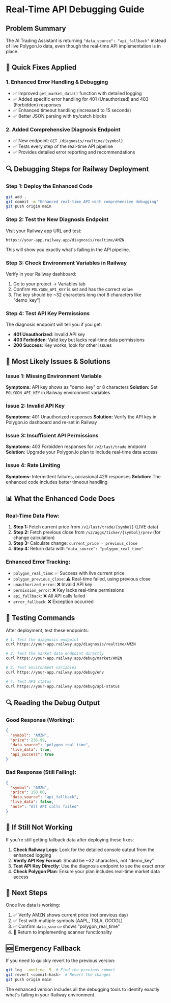 # Real-Time API Debugging Guide

## Problem Summary
The AI Trading Assistant is returning `"data_source": "api_fallback"` instead of live Polygon.io data, even though the real-time API implementation is in place.

## 🚀 Quick Fixes Applied

### 1. Enhanced Error Handling & Debugging
- ✅ Improved `get_market_data()` function with detailed logging
- ✅ Added specific error handling for 401 (Unauthorized) and 403 (Forbidden) responses
- ✅ Enhanced timeout handling (increased to 15 seconds)
- ✅ Better JSON parsing with try/catch blocks

### 2. Added Comprehensive Diagnosis Endpoint
- ✅ New endpoint: `GET /diagnosis/realtime/{symbol}`
- ✅ Tests every step of the real-time API pipeline
- ✅ Provides detailed error reporting and recommendations

## 🔍 Debugging Steps for Railway Deployment

### Step 1: Deploy the Enhanced Code
```bash
git add .
git commit -m "Enhanced real-time API with comprehensive debugging"
git push origin main
```

### Step 2: Test the New Diagnosis Endpoint
Visit your Railway app URL and test:
```
https://your-app.railway.app/diagnosis/realtime/AMZN
```

This will show you exactly what's failing in the API pipeline.

### Step 3: Check Environment Variables in Railway
Verify in your Railway dashboard:
1. Go to your project → Variables tab
2. Confirm `POLYGON_API_KEY` is set and has the correct value
3. The key should be ~32 characters long (not 8 characters like "demo_key")

### Step 4: Test API Key Permissions
The diagnosis endpoint will tell you if you get:
- **401 Unauthorized**: Invalid API key
- **403 Forbidden**: Valid key but lacks real-time data permissions
- **200 Success**: Key works, look for other issues

## 🔧 Most Likely Issues & Solutions

### Issue 1: Missing Environment Variable
**Symptoms:** API key shows as "demo_key" or 8 characters
**Solution:** Set `POLYGON_API_KEY` in Railway environment variables

### Issue 2: Invalid API Key  
**Symptoms:** 401 Unauthorized responses
**Solution:** Verify the API key in Polygon.io dashboard and re-set in Railway

### Issue 3: Insufficient API Permissions
**Symptoms:** 403 Forbidden responses for `/v2/last/trade` endpoint
**Solution:** Upgrade your Polygon.io plan to include real-time data access

### Issue 4: Rate Limiting
**Symptoms:** Intermittent failures, occasional 429 responses
**Solution:** The enhanced code includes better timeout handling

## 📊 What the Enhanced Code Does

### Real-Time Data Flow:
1. **Step 1:** Fetch current price from `/v2/last/trade/{symbol}` (LIVE data)
2. **Step 2:** Fetch previous close from `/v2/aggs/ticker/{symbol}/prev` (for change calculation)
3. **Step 3:** Calculate change: `current_price - previous_close`
4. **Step 4:** Return data with `"data_source": "polygon_real_time"`

### Enhanced Error Tracking:
- `polygon_real_time`: ✅ Success with live current price
- `polygon_previous_close`: ⚠️ Real-time failed, using previous close
- `unauthorized_error`: ❌ Invalid API key
- `permission_error`: ❌ Key lacks real-time permissions  
- `api_fallback`: ❌ All API calls failed
- `error_fallback`: ❌ Exception occurred

## 🎯 Testing Commands

After deployment, test these endpoints:

```bash
# 1. Test the diagnosis endpoint
curl https://your-app.railway.app/diagnosis/realtime/AMZN

# 2. Test the market data endpoint directly  
curl https://your-app.railway.app/debug/market/AMZN

# 3. Test environment variables
curl https://your-app.railway.app/debug/env

# 4. Test API status
curl https://your-app.railway.app/debug/api-status
```

## 🔍 Reading the Debug Output

### Good Response (Working):
```json
{
  "symbol": "AMZN", 
  "price": 236.99,
  "data_source": "polygon_real_time",
  "live_data": true,
  "api_success": true
}
```

### Bad Response (Still Failing):
```json
{
  "symbol": "AMZN",
  "price": 150.00,
  "data_source": "api_fallback", 
  "live_data": false,
  "note": "All API calls failed"
}
```

## 🚨 If Still Not Working

If you're still getting fallback data after deploying these fixes:

1. **Check Railway Logs**: Look for the detailed console output from the enhanced logging
2. **Verify API Key Format**: Should be ~32 characters, not "demo_key"
3. **Test API Key Directly**: Use the diagnosis endpoint to see the exact error
4. **Check Polygon Plan**: Ensure your plan includes real-time market data access

## 📝 Next Steps

Once live data is working:
1. ✅ Verify AMZN shows current price (not previous day)
2. ✅ Test with multiple symbols (AAPL, TSLA, GOOGL)
3. ✅ Confirm `data_source` shows "polygon_real_time"
4. 🔄 Return to implementing scanner functionality

## 🆘 Emergency Fallback

If you need to quickly revert to the previous version:
```bash
git log --oneline -5  # Find the previous commit
git revert <commit-hash>  # Revert the changes
git push origin main
```

The enhanced version includes all the debugging tools to identify exactly what's failing in your Railway environment.